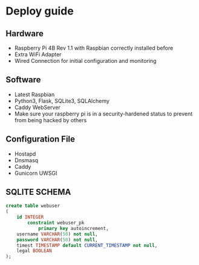 # Deploy guide

## Hardware

- Raspberry Pi 4B Rev 1.1 with Raspbian correctly installed before
- Extra WiFi Adapter
- Wired Connection for initial configuration and monitoring

## Software

- Latest Raspbian
- Python3, Flask, SQLite3, SQLAlchemy
- Caddy WebServer
- Make sure your raspberry pi is in a security-hardened status to prevent from being hacked by others

## Configuration File

- Hostapd
- Dnsmasq
- Caddy
- Gunicorn UWSGI

## SQLITE SCHEMA

```sql
create table webuser
(
	id INTEGER
		constraint webuser_pk
			primary key autoincrement,
	username VARCHAR(50) not null,
	password VARCHAR(50) not null,
	timest TIMESTAMP default CURRENT_TIMESTAMP not null,
	legal BOOLEAN
);
```

